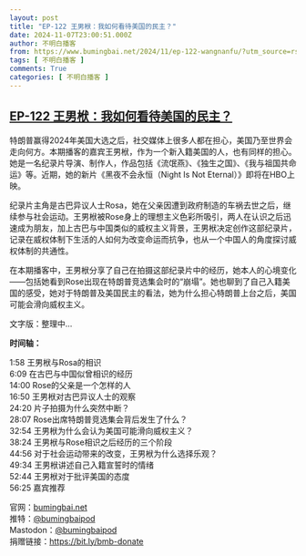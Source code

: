 ```yaml
---
layout: post
title: "EP-122 王男栿：我如何看待美国的民主？"
date: 2024-11-07T23:00:51.000Z
author: 不明白播客
from: https://www.bumingbai.net/2024/11/ep-122-wangnanfu/?utm_source=rss&utm_medium=rss&utm_campaign=ep-122-wangnanfu
tags: [ 不明白播客 ]
comments: True
categories: [ 不明白播客 ]
---
```

<!--1731020451000-->
[EP-122 王男栿：我如何看待美国的民主？](https://www.bumingbai.net/2024/11/ep-122-wangnanfu/?utm_source=rss&utm_medium=rss&utm_campaign=ep-122-wangnanfu)
------

<div>
<div id="buzzsprout-player-16067958"></div><script src="https://www.buzzsprout.com/1982525/episodes/16067958-.js?container_id=buzzsprout-player-16067958&#038;player=small" type="text/javascript" charset="utf-8"></script><p>特朗普赢得2024年美国大选之后，社交媒体上很多人都在担心，美国乃至世界会走向何方。本期播客的嘉宾王男栿，作为一个新入籍美国的人，也有同样的担心。她是一名纪录片导演、制作人，作品包括《流氓燕》、《独生之国》、《我与祖国共命运》等。近期，她的新片《黑夜不会永恒（Night Is Not Eternal）》即将在HBO上映。</p><p>纪录片主角是古巴异议人士Rosa，她在父亲因遭到政府制造的车祸去世之后，继续参与社会运动。王男栿被Rose身上的理想主义色彩所吸引，两人在认识之后迅速成为朋友，加上古巴与中国类似的威权主义背景，王男栿决定创作这部纪录片，记录在威权体制下生活的人如何为改变命运而抗争，也从一个中国人的角度探讨威权体制的共通性。</p><p>在本期播客中，王男栿分享了自己在拍摄这部纪录片中的经历，她本人的心境变化——包括她看到Rose出现在特朗普竞选集会时的“崩塌”。她也聊到了自己入籍美国的感受，她对于特朗普及美国民主的看法，她为什么担心特朗普上台之后，美国可能会滑向威权主义。</p><p>文字版：整理中&#8230;</p><p><strong>时间轴：</strong></p><p>1:58 王男栿与Rosa的相识<br>6:09 在古巴与中国似曾相识的经历<br>14:00 Rose的父亲是一个怎样的人<br>16:50 王男栿对古巴异议人士的观察<br>24:20 片子拍摄为什么突然中断？<br>28:07 Rose出席特朗普竞选集会背后发生了什么？<br>32:54 王男栿为什么会认为美国可能滑向威权主义？<br>38:24 王男栿与Rose相识之后经历的三个阶段<br>44:56 对于社会运动带来的改变，王男栿为什么选择乐观？<br>49:34 王男栿讲述自己入籍宣誓时的情绪<br>52:44 王男栿对于批评美国的态度<br>56:25 嘉宾推荐</p><p></p><p>官网：<a href="http://bumingbai.net/">bumingbai.net</a><br>推特：<a href="https://twitter.com/bumingbaipod">@bumingbaipod</a><br>Mastodon：<a href="https://g0v.social/@bumingbaipod" data-type="link" data-id="https://g0v.social/@bumingbaipod">@bumingbaipod</a><br>捐赠链接：<a href="https://bit.ly/bmb-donate">https://bit.ly/bmb-donate</a></p>
</div>
